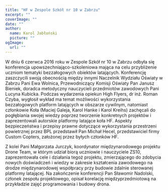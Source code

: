 ```yaml
---
title: "HF w Zespole Szkół nr 10 w Zabrzu"
excerpt: ""
coverImage: ""
date: ""
author:
  name: Karol Jabłoński
  picture: ""
ogImage:
  url: ""
---
```


W dniu 6 czerwca 2016 roku w Zespole Szkół nr 10 w Zabrzu odbyła się konferencja upowszechniająco-szkoleniowa mająca na celu przybliżenie uczniom tematyki bezzałogowych obiektów latających. Konferencję zaszczycili swoją obecnością między innymi Naczelnik Wydziału Oświaty w Zabrzu Pani Ewa Wolnica, Przewodniczący Komisji Oświaty Pan Janusz Bieniek, doradca metodyczny nauczycieli przedmiotów zawodowych Pani Lucyna Kubicka. Podczas wydarzenia opiekun High Flyers, dr inż. Roman Czyba, wygłosił wykład ma temat możliwości wykorzystania bezzałogowych platform latających w obszarze cywilnym, natomiast członkowie Koła (Maciej Galeja, Karol Hanke i Karol Kreihs) zachęcali do pogłębiania swojej wiedzy poprzez tworzenie konkretnych projektów i zaprezentowali autorskie platformy latające koła HF. Aspekty bezpieczeństwa i przepisy prawne dotyczące wykorzystania przestrzeni powietrznej przez BPL przedstawił Pan Michał Hecel, przedstawiciel firmy Custom Copters, założonej przez byłych członków HF.

Z kolei Pani Małgorzata Jurczyk, koordynator międzynarodowego projektu Drone Team, w którym udział biorą uczniowie i nauczyciele ZS10, zaprezentowała cele i działania tegoż projektu, zmierzającego do zdobycia nowych doświadczeń i wiedzy w zakresie kształcenia zawodowego na drodze międzynarodowej współpracy przy budowie zdalnie sterowanej platformy latającej. Na zakończenie konferencji Pan Sławomir Nadolski, członek zespołu projektowego, opisał korelację międzyprzedmiotową na przykładzie zajęć programowania i budowy drona.

